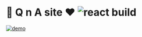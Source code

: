 #  🚀 Q n A site :heart:   ![react build](https://img.shields.io/badge/React-build-brightgreen.svg)
[![demo](https://img.shields.io/badge/website-demo-blue.svg)](https://whoami-shubham.github.io/QnA-site)

